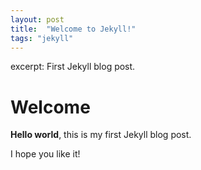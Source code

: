 ```yaml
---
layout: post
title:  "Welcome to Jekyll!"
tags: "jekyll"
---
```

excerpt: First Jekyll blog post.
# Welcome

**Hello world**, this is my first Jekyll blog post.

I hope you like it!